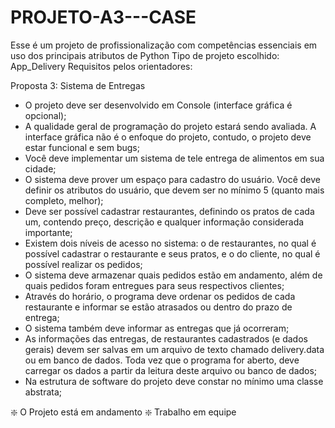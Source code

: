 # PROJETO-A3---CASE
Esse é um projeto de profissionalização com competências essenciais em uso dos principais atributos de Python
Tipo de projeto escolhido: App_Delivery 
Requisitos pelos orientadores:

Proposta 3: Sistema de Entregas
- O projeto deve ser desenvolvido em Console (interface gráfica é opcional);
- A qualidade geral de programação do projeto estará sendo avaliada. A interface
gráfica não é o enfoque do projeto, contudo, o projeto deve estar funcional e sem
bugs;
- Você deve implementar um sistema de tele entrega de alimentos em sua cidade;
- O sistema deve prover um espaço para cadastro do usuário. Você deve definir os
atributos do usuário, que devem ser no mínimo 5 (quanto mais completo, melhor);
- Deve ser possível cadastrar restaurantes, definindo os pratos de cada um, contendo
preço, descrição e qualquer informação considerada importante;
- Existem dois níveis de acesso no sistema: o de restaurantes, no qual é possível
cadastrar o restaurante e seus pratos, e o do cliente, no qual é possível realizar os
pedidos;
- O sistema deve armazenar quais pedidos estão em andamento, além de quais
pedidos foram entregues para seus respectivos clientes;
- Através do horário, o programa deve ordenar os pedidos de cada restaurante e
informar se estão atrasados ou dentro do prazo de entrega;
- O sistema também deve informar as entregas que já ocorreram;
- As informações das entregas, de restaurantes cadastrados (e dados gerais) devem
ser salvas em um arquivo de texto chamado delivery.data ou em banco de dados.
Toda vez que o programa for aberto, deve carregar os dados a partir da leitura deste
arquivo ou banco de dados;
- Na estrutura de software do projeto deve constar no mínimo uma classe abstrata; 

❇️ O Projeto está em andamento
❇️ Trabalho em equipe
